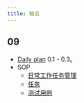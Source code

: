 ```yaml
---
title: 输出
---
```


## 09
* [Daily plan](../daily-plan/change-log.md) 0.1 - 0.3。
* SOP
  * [日常工作任务管理](../sop/content/work/task-management.md)
  * [任务](../sop/content/work/task.md)
  * [测试用例](../sop/content/work/test-case.md)